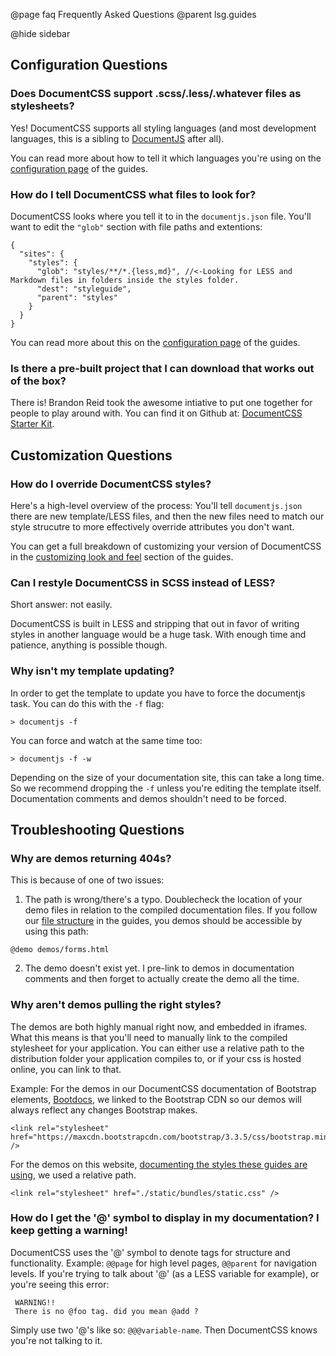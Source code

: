 @page faq Frequently Asked Questions
@parent lsg.guides 

@hide sidebar


## Configuration Questions

### Does DocumentCSS support .scss/.less/.whatever files as stylesheets? 
Yes! DocumentCSS supports all styling languages (and most development languages, this is a sibling to <a href="http://documentjs.com">DocumentJS</a> after all). 

You can read more about how to tell it which languages you're using on the <a href="/docs/lsg-quickstart-configuration.html">configuration page</a> of the guides.

### How do I tell DocumentCSS what files to look for?

DocumentCSS looks where you tell it to in the `documentjs.json` file. You'll want to edit the `"glob"` section with file paths and extentions:
<pre><code>{
  "sites": {
    "styles": {
      "glob": "styles/**/*.{less,md}", //<-Looking for LESS and Markdown files in folders inside the styles folder.
      "dest": "styleguide",
      "parent": "styles" 
    }
  }
}</code></pre>

You can read more about this on the <a href="/docs/lsg-quickstart-configuration.html">configuration page</a> of the guides.

### Is there a pre-built project that I can download that works out of the box?
There is! Brandon Reid took the awesome intiative to put one together for people to play around with. You can find it on Github at: <a href="https://github.com/brandonreid/documentcss_starter-kit">DocumentCSS Starter Kit</a>.



## Customization Questions

### How do I override DocumentCSS styles?
Here's a high-level overview of the process: You'll tell `documentjs.json` there are new template/LESS files, and then the new files need to match our style strucutre to more effectively override attributes you don't want. 

You can get a full breakdown of customizing your version of DocumentCSS in the <a href="/docs/lsg-custom-styles.html">customizing look and feel</a> section of the guides.

### Can I restyle DocumentCSS in SCSS instead of LESS?
Short answer: not easily. 

DocumentCSS is built in LESS and stripping that out in favor of writing styles in another language would be a huge task. With enough time and patience, anything is possible though.

### Why isn't my template updating?
In order to get the template to update you have to force the documentjs task. You can do this with the `-f` flag:
<pre><code>> documentjs -f</code></pre>

You can force and watch at the same time too:
<pre><code>> documentjs -f -w</code></pre>

Depending on the size of your documentation site, this can take a long time. So we recommend dropping the `-f` unless you're editing the template itself. Documentation comments and demos shouldn't need to be forced.



## Troubleshooting Questions

### Why are demos returning 404s?
This is because of one of two issues:

1. The path is wrong/there's a typo. Doublecheck the location of your demo files in relation to the compiled documentation files. If you follow our <a href="/docs/lsg-quickstart-file-organization.html">file structure</a> in the guides, you demos should be accessible by using this path:
<pre><code>@demo demos/forms.html</code></pre>

2. The demo doesn't exist yet. I pre-link to demos in documentation comments and then forget to actually create the demo all the time.

### Why aren't demos pulling the right styles?
The demos are both highly manual right now, and embedded in iframes. What this means is that you'll need to manually link to the compiled stylesheet for your application. You can either use a relative path to the distribution folder your application compiles to, or if your css is hosted online, you can link to that.

Example: For the demos in our DocumentCSS documentation of Bootstrap elements, <a href="https://github.com/bitovi/bootdocs">Bootdocs</a>, we linked to the Bootstrap CDN so our demos will always reflect any changes Bootstrap makes.
<pre><code>&lt;link rel="stylesheet" href="https://maxcdn.bootstrapcdn.com/bootstrap/3.3.5/css/bootstrap.min.css" /&gt;
</code></pre>

For the demos on this website, <a href="/examples/styles/index.html">documenting the styles these guides are using</a>, we used a relative path.
<pre><code>&lt;link rel="stylesheet" href="./static/bundles/static.css" /&gt;
</code></pre>


### How do I get the '@' symbol to display in my documentation? I keep getting a warning!

DocumentCSS uses the '@' symbol to denote tags for structure and functionality. Example: `@@page` for high level pages, `@@parent` for navigation levels. If you're trying to talk about '@' (as a LESS variable for example), or you're seeing this error:

<pre><code> WARNING!!
 There is no @foo tag. did you mean @add ? </code></pre>


Simply use two '@'s like so: `@@@variable-name`. Then DocumentCSS knows you're not talking to it.